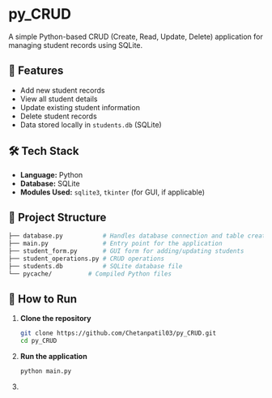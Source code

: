 # py_CRUD

A simple Python-based CRUD (Create, Read, Update, Delete) application for managing student records using SQLite.

## 📌 Features
- Add new student records
- View all student details
- Update existing student information
- Delete student records
- Data stored locally in `students.db` (SQLite)

## 🛠️ Tech Stack
- **Language:** Python
- **Database:** SQLite
- **Modules Used:** `sqlite3`, `tkinter` (for GUI, if applicable)

## 📂 Project Structure
```bash
├── database.py           # Handles database connection and table creation
├── main.py               # Entry point for the application 
├── student_form.py       # GUI form for adding/updating students 
├── student_operations.py # CRUD operations 
├── students.db           # SQLite database file 
└── pycache/          # Compiled Python files
```
## 🚀 How to Run
1. **Clone the repository**
   ```bash
   git clone https://github.com/Chetanpatil03/py_CRUD.git
   cd py_CRUD

2. **Run the application**
   ```bash
   python main.py
3. 
